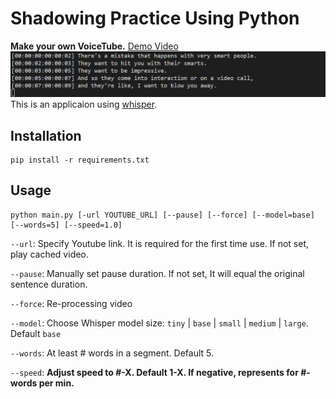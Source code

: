 # Shadowing Practice Using Python
**Make your own VoiceTube.**
[Demo Video](https://www.youtube.com/watch?v=CEIoTZkU71c)
![img](image.png)
This is an applicaion using [whisper](https://github.com/openai/whisper).

## Installation
```
pip install -r requirements.txt
```

## Usage
```
python main.py [-url YOUTUBE_URL] [--pause] [--force] [--model=base] [--words=5] [--speed=1.0]
```
`--url`: Specify Youtube link. It is required for the first time use. If not set, play cached video.

`--pause`: Manually set pause duration. If not set, It will equal the original sentence duration.

`--force`: Re-processing video

`--model`: Choose Whisper model size: `tiny` | `base` | `small` | `medium` | `large`. Default `base`

`--words`: At least # words in a segment. Default 5.

`--speed`: **Adjust speed to #-X. Default 1-X. If negative, represents for #-words per min.**
